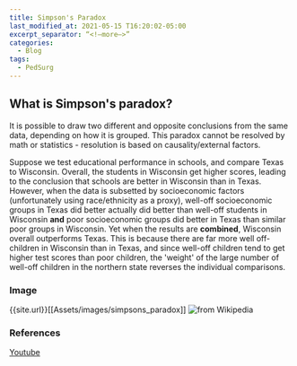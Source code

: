 ```yaml
---
title: Simpson's Paradox 
last_modified_at: 2021-05-15 T16:20:02-05:00   
excerpt_separator: “<!—more—>”
categories:
  - Blog   
tags:  
  - PedSurg   
---
```


## What is Simpson's paradox?
It is possible to draw two different and opposite conclusions from the same data, depending on how it is grouped. This paradox cannot be resolved by math or statistics - resolution is based on causality/external factors. 

Suppose we test educational performance in schools, and compare Texas to Wisconsin. Overall, the students in Wisconsin get higher scores, leading to the conclusion that schools are better in Wisconsin than in Texas. However, when the data is subsetted by socioeconomic factors (unfortunately using race/ethnicity as a proxy), well-off socioeconomic groups in Texas did better actually did better than well-off students in Wisconsin **and** poor socioeconomic groups did better in Texas than similar poor groups in Wisconsin. Yet when the results are **combined**, Wisconsin overall outperforms Texas. This is because there are far more well off-children in Wisconsin than in Texas, and since well-off children tend to get higher test scores than poor children, the 'weight' of the large number of well-off children in the northern state reverses the individual comparisons.

### Image
{{site.url}}[[Assets/images/simpsons_paradox]]
![from Wikipedia](/assets/simpsons_paradox.png)


### References
[Youtube](https://www.youtube.com/watch?v=ebEkn-BiW5k&t=209s)
